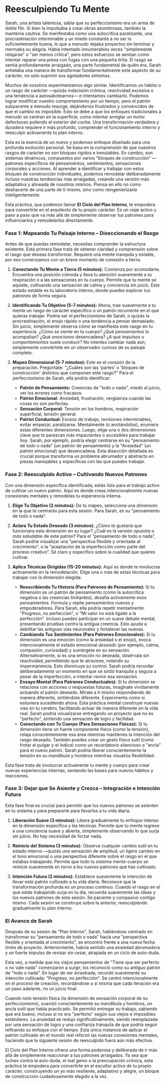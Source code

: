 # Reesculpiendo Tu Mente

Sarah, una artista talentosa, sabía que su perfeccionismo era un arma de doble filo. Si bien la impulsaba a crear obras asombrosas, también la mantenía cautiva. Se manifestaba como una autocrítica paralizante, una procrastinación interminable y un miedo constante a no ser lo suficientemente buena, lo que a menudo dejaba proyectos sin terminar y mermaba su alegría. Había intentado innumerables veces "simplemente relajarse" o "ser menos crítica", pero estos esfuerzos se sentían como intentar reparar una presa con fugas con una pequeña tirita. El rasgo se sentía profundamente arraigado, una parte fundamental de quién era. Sarah anhelaba una manera de transformar fundamentalmente este aspecto de su carácter, no solo suprimir sus agotadores síntomas.

Muchos de nosotros experimentamos algo similar. Identificamos un hábito o un rasgo de carácter —quizás indecisión crónica, reactividad excesiva o una tendencia a autosabotearnos— e intentamos cambiarlo. Podemos lograr modificar nuestro comportamiento por un tiempo, pero el patrón subyacente a menudo resurge, dejándonos frustrados y convencidos de que el cambio es imposible. Esto se debe a que los enfoques tradicionales a menudo se centran en la superficie, como intentar arreglar un motor defectuoso puliendo el exterior del coche. Una transformación verdadera y duradera requiere ir más profundo, comprender el funcionamiento interno y reesculpir activamente tu plan interno.

Esta es la esencia de un nuevo y poderoso enfoque diseñado para una profunda evolución personal. Se basa en la comprensión de que nuestros rasgos de carácter no son bloques rígidos e inmutables. En cambio, son sistemas dinámicos, compuestos por varios "bloques de construcción" —patrones específicos de pensamientos, sentimientos, sensaciones corporales y acciones. Al aprender a identificar y trabajar con estos bloques de construcción individuales, podemos remodelar deliberadamente incluso nuestras tendencias más arraigadas, creando una versión más adaptativa y alineada de nosotros mismos. Piensa en ello no como deshacerte de una parte de ti mismo, sino como reingenierizarla inteligentemente.

Esta práctica, que podemos llamar **El Ciclo del Plan Interno**, te empodera para convertirte en el arquitecto de tu propio carácter. Es un viaje activo y paso a paso que va más allá de simplemente observar tus patrones para influenciarlos y remodelarlos directamente.

### Fase 1: Mapeando Tu Paisaje Interno – Diseccionando el Rasgo

Antes de que puedas remodelar, necesitas comprender la estructura existente. Esta primera fase trata de obtener claridad y comprensión sobre el rasgo que deseas transformar. Requiere una mente tranquila y estable, por eso comenzamos con un breve momento de conexión a tierra.

1.  **Conectando Tu Mente a Tierra (5 minutos):** Comienza por acomodarte. Encuentra una posición cómoda y lleva tu atención suavemente a tu respiración o a las sensaciones en tu cuerpo. Permite que tu mente se aquiete, cultivando una sensación de calma y conciencia sin juicio. Este estado estable es tu laboratorio interno, donde puedes explorar tus patrones de forma segura.

2.  **Identificando Tu Objetivo (5-7 minutos):** Ahora, trae suavemente a tu mente un rasgo de carácter específico o un patrón recurrente en el que quieras trabajar. Podría ser el perfeccionismo de Sarah, o quizás la procrastinación, el enojo rápido o una tendencia a pensar demasiado. Sin juicio, simplemente observa cómo se manifiesta este rasgo en tu experiencia. ¿Cómo se *siente* en tu cuerpo? ¿Qué *pensamientos* lo acompañan? ¿Qué *emociones* desencadena? ¿A qué *impulsos* o *comportamientos* suele conducir? No intentes cambiar nada aún; simplemente conviértete en un observador curioso de su paisaje completo.

3.  **Mapeo Dimensional (5-7 minutos):** Este es el corazón de la preparación. Pregúntate: "¿Cuáles son las 'partes' o 'bloques de construcción' distintos que componen este rasgo?" Para el perfeccionismo de Sarah, ella podría identificar:
    *   **Patrón de Pensamiento:** Creencias de "todo o nada", miedo al juicio, ver los errores como fracasos.
    *   **Patrón Emocional:** Ansiedad, frustración, vergüenza cuando las cosas no son perfectas.
    *   **Sensación Corporal:** Tensión en los hombros, respiración superficial, tensión general.
    *   **Patrón Conductual:** Exceso de trabajo, revisiones interminables, evitar empezar, paralizarse.
    Mentalmente (o anotándolos), enumera estas diferentes dimensiones. Luego, elige una o dos dimensiones clave que te parezcan más impactantes o accesibles para trabajar *hoy*. Sarah, por ejemplo, podría elegir centrarse en su "pensamiento de todo o nada" (un patrón de pensamiento) y la "Ansiedad" (un patrón emocional) que desencadena. Esta disección detallada es crucial porque transforma un problema abrumador y abstracto en piezas manejables y específicas con las que puedes trabajar.

### Fase 2: Reesculpido Activo – Cultivando Nuevos Patrones

Con una dimensión específica identificada, estás listo para el trabajo activo de cultivar un nuevo patrón. Aquí es donde creas intencionalmente nuevas conexiones mentales y remodelas tu experiencia interna.

1.  **Elige Tu Objetivo (2 minutos):** De tu mapeo, selecciona una dimensión en la que te centrarás para esta sesión. Para Sarah, es su "pensamiento de todo o nada".

2.  **Aclara Tu Estado Deseado (3 minutos):** ¿Cómo te gustaría que funcionara esta dimensión en su lugar? ¿Cuál es la versión *opuesta* o *más saludable* de este patrón? Para el "pensamiento de todo o nada", Sarah podría visualizar una "perspectiva flexible y orientada al crecimiento", o la "aceptación de la imperfección como parte del proceso creativo". Sé claro y específico sobre la cualidad que quieres cultivar.

3.  **Aplica Técnicas Dirigidas (15-20 minutos):** Aquí es donde te involucras activamente en la remodelación. Elige una o más de estas técnicas para trabajar con la dimensión elegida:
    *   **Reescribiendo Tu Historia (Para Patrones de Pensamiento):** Si tu dimensión es un patrón de pensamiento (como la autocrítica negativa o las creencias limitantes), desafía activamente esos pensamientos. Formula y repite pensamientos nuevos y empoderadores. Para Sarah, ella podría repetir mentalmente: "Progreso, no perfección", o "Mi valor no está ligado a la perfección". Incluso puedes participar en un suave debate mental, presentando pruebas contra la antigua creencia. Esto ayuda a debilitar las antiguas vías neuronales y fortalecer las nuevas.
    *   **Cambiando Tus Sentimientos (Para Patrones Emocionales):** Si tu dimensión es una emoción (como la ansiedad o el enojo), evoca intencionalmente el estado emocional *deseado* (por ejemplo, calma, compasión, curiosidad) y sumérgete en su sensación. Alternativamente, si es una emoción no deseada, obsérvala sin reactividad, permitiendo que te atraviese, notando su impermanencia. Esto disminuye su control. Sarah podría recordar deliberadamente un momento en que se sintió tranquila y segura a pesar de la imperfección, e intentar revivir esa sensación.
    *   **Ensayo Mental (Para Patrones Conductuales):** Si tu dimensión se relaciona con acciones o respuestas futuras, imagínate vívidamente actuando el patrón deseado. Mírate a ti mismo respondiendo de manera diferente, sintiéndote diferente. Experimenta como si estuviera sucediendo ahora. Esta práctica mental construye nuevas vías en tu cerebro, facilitando actuar de manera diferente en la vida real. Sarah podría visualizarse entregando un proyecto que no es "perfecto", sintiendo una sensación de logro y facilidad.
    *   **Conectando con Tu Cuerpo (Para Sensaciones Físicas):** Si tu dimensión tiene un fuerte componente físico (como la tensión), relaja conscientemente esa área mientras mantienes la intención del rasgo deseado. También puedes crear un gesto físico sutil (como frotar el pulgar y el índice) como un recordatorio silencioso o "ancla" para el nuevo patrón. Sarah podría liberar conscientemente la tensión en su mandíbula y hombros mientras visualiza flexibilidad.

Esta fase trata de involucrar activamente tu mente y cuerpo para crear nuevas experiencias internas, sentando las bases para nuevos hábitos y reacciones.

### Fase 3: Dejar que Se Asiente y Crezca – Integración e Intención Futura

Esta fase final es crucial para permitir que los nuevos patrones se asienten en tu sistema y para prepararte para llevarlos a tu vida diaria.

1.  **Liberación Suave (3 minutos):** Libera gradualmente tu enfoque intenso en la dimensión específica y las técnicas. Permite que tu mente regrese a una conciencia suave y abierta, simplemente observando lo que surja sin juicio. No hay necesidad de forzar nada.

2.  **Reinicio del Sistema (3 minutos):** Observa cualquier cambio sutil en tu estado interno —quizás una sensación de amplitud, un ligero cambio en el tono emocional o una perspectiva diferente sobre el rasgo en el que estabas trabajando. Permite que todo tu sistema mente-cuerpo se reinicie suavemente en torno a los nuevos patrones que has cultivado.

3.  **Intención Futura (2 minutos):** Establece suavemente la intención de llevar este patrón cultivado a tu vida diaria. Reconoce que la transformación profunda es un proceso continuo. Cuando el rasgo en el que estás trabajando surja en tu día, recuerda suavemente las ideas y los nuevos patrones de esta sesión. Sé paciente y compasivo contigo mismo. Cada sesión se construye sobre la anterior, reesculpiendo gradualmente tu plan interno.

### El Avance de Sarah

Después de su sesión de "Plan Interno", Sarah, habiéndose centrado en transformar su "pensamiento de todo o nada" hacia una "perspectiva flexible y orientada al crecimiento", se encontró frente a una nueva fecha límite de proyecto. Anteriormente, habría sentido una ansiedad abrumadora y un fuerte impulso de revisar sin cesar, atrapada en un ciclo de auto-duda.

Esta vez, a medida que los viejos pensamientos de "Tiene que ser perfecto o no vale nada" comenzaron a surgir, los reconoció como su antiguo patrón de "todo o nada". En lugar de ser arrastrada, recordó suavemente su intención cultivada: "Progreso, no perfección". Se centró intencionalmente en el *proceso* de creación, recordándose a sí misma que cada iteración era un paso adelante, no un juicio final.

Cuando notó tensión física (la dimensión de sensación corporal de su perfeccionismo), suavizó conscientemente su mandíbula y hombros, un ancla sutil que había practicado. Se permitió entregar su trabajo, sabiendo que era bueno, incluso si no era "perfecto" según sus viejos e imposibles estándares. La ansiedad se redujo significativamente, siendo reemplazada por una sensación de logro y una confianza tranquila de que podría seguir refinando su enfoque con el tiempo. Esta única instancia de aplicar el patrón cultivado en el mundo real reforzó las nuevas conexiones mentales, haciendo que la siguiente sesión de reesculpido fuera aún más efectiva.

El Ciclo del Plan Interno ofrece una forma poderosa y deliberada de ir más allá de simplemente reaccionar a tus patrones arraigados. Ya sea que luches contra la auto-duda, el mal genio o la preocupación crónica, esta práctica te empodera para convertirte en el escultor activo de tu propio carácter, construyendo un yo más resiliente, adaptativo y alegre, un bloque de construcción cuidadosamente elegido a la vez.